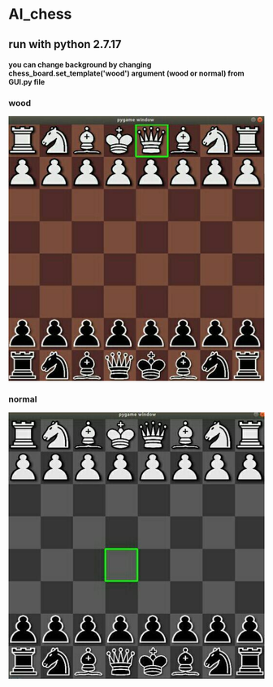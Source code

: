 # AI_chess

## run with python 2.7.17

#### you can change background by changing chess_board.set_template('wood') argument (wood or normal) from GUI.py file

### wood
![wood img](https://github.com/akherati56/AI_chess/blob/master/git-image/wood.jpg)

### normal
![normal img](https://github.com/akherati56/AI_chess/blob/master/git-image/normal.jpg)


